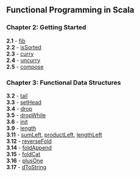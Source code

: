 ## Functional Programming in Scala
### Chapter 2: Getting Started
**2.1** - [fib](ch2/fib.scala)<br>
**2.2** - [isSorted](ch2/isSorted.scala)<br>
**2.3** - [curry](ch2/curry.scala)<br>
**2.4** - [uncurry](ch2/uncurry.scala)<br>
**2.5** - [compose](ch2/compose.scala)<br>

### Chapter 3: Functional Data Structures
**3.2** - [tail](ch3/tail.scala)<br>
**3.3** - [setHead](ch3/setHead.scala)<br>
**3.4** - [drop](ch3/drop.scala)<br>
**3.5** - [dropWhile](ch3/dropWhile.scala)<br>
**3.6** - [init](ch3/init.scala)<br>
**3.9** - [length](ch3/length.scala)<br>
**3.11** - [sumLeft](ch3/sumLeft.scala), [productLeft](ch3/productLeft.scala), [lengthLeft](ch3/lengthLeft.scala)<br>
**3.12** - [reverseFold](ch3/reverseFold.scala)<br>
**3.14** - [foldAppend](ch3/foldAppend.scala)<br>
**3.15** - [foldCat](ch3/foldCat.scala)<br>
**3.16** - [plusOne](ch3/plusOne.scala)<br>
**3.17** - [dToString](ch3/dToString.scala)<br>
